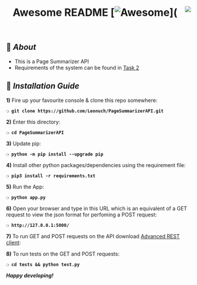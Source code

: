 <div align="center">

<img src="icon.png" align="right" />

# Awesome README [![Awesome](https://cdn.rawgit.com/sindresorhus/awesome/d7305f38d29fed78fa85652e3a63e154dd8e8829/media/badge.svg)](

<br>

</div>

## :page_with_curl: _About_
- This is a Page Summarizer API 
- Requirements of the system can be found in [Task 2](https://docs.google.com/document/d/1IZs92nfnh85d7zwQquV25chc0NXsBZUf0KxqxqKBAsU/edit)

## :page_with_curl: _Installation Guide_

**1)** Fire up your favourite console & clone this repo somewhere:

__`❍ git clone https://github.com/Leonuch/PageSummarizerAPI.git`__

**2)** Enter this directory:

__`❍ cd PageSummarizerAPI`__

**3)** Update pip:

__`❍ python -m pip install --upgrade pip`__

**4)** Install other python packages/dependencies using the requirement file:

__`❍ pip3 install -r requirements.txt`__

**5)** Run the App:

__`❍ python app.py`__

**6)** Open your browser and type in this URL which is an equivalent of a GET request to view the json format for perfoming a POST request:

__`❍ http://127.0.0.1:5000/`__

**7)** To run GET and POST requests on the API download [Advanced REST client](https://chrome.google.com/webstore/detail/advanced-rest-client/hgmloofddffdnphfgcellkdfbfbjeloo/related):

**8)** To run tests on the GET and POST requests:

__`❍ cd tests && python test.py`__

__*Happy developing!*__
